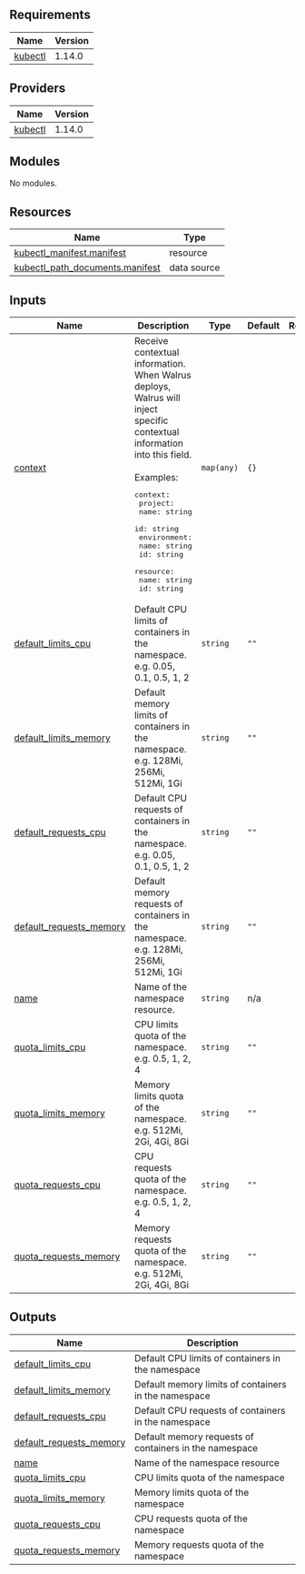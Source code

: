 ## Requirements

| Name | Version |
|------|---------|
| <a name="requirement_kubectl"></a> [kubectl](#requirement\_kubectl) | 1.14.0 |

## Providers

| Name | Version |
|------|---------|
| <a name="provider_kubectl"></a> [kubectl](#provider\_kubectl) | 1.14.0 |

## Modules

No modules.

## Resources

| Name | Type |
|------|------|
| [kubectl_manifest.manifest](https://registry.terraform.io/providers/gavinbunney/kubectl/1.14.0/docs/resources/manifest) | resource |
| [kubectl_path_documents.manifest](https://registry.terraform.io/providers/gavinbunney/kubectl/1.14.0/docs/data-sources/path_documents) | data source |

## Inputs

| Name | Description | Type | Default | Required |
|------|-------------|------|---------|:--------:|
| <a name="input_context"></a> [context](#input\_context) | Receive contextual information. When Walrus deploys, Walrus will inject specific contextual information into this field.<br><br>Examples:<pre>context:<br>  project:<br>    name: string<br>    id: string<br>  environment:<br>    name: string<br>    id: string<br>  resource:<br>    name: string<br>    id: string</pre> | `map(any)` | `{}` | no |
| <a name="input_default_limits_cpu"></a> [default\_limits\_cpu](#input\_default\_limits\_cpu) | Default CPU limits of containers in the namespace. e.g. 0.05, 0.1, 0.5, 1, 2 | `string` | `""` | no |
| <a name="input_default_limits_memory"></a> [default\_limits\_memory](#input\_default\_limits\_memory) | Default memory limits of containers in the namespace. e.g. 128Mi, 256Mi, 512Mi, 1Gi | `string` | `""` | no |
| <a name="input_default_requests_cpu"></a> [default\_requests\_cpu](#input\_default\_requests\_cpu) | Default CPU requests of containers in the namespace. e.g. 0.05, 0.1, 0.5, 1, 2 | `string` | `""` | no |
| <a name="input_default_requests_memory"></a> [default\_requests\_memory](#input\_default\_requests\_memory) | Default memory requests of containers in the namespace. e.g. 128Mi, 256Mi, 512Mi, 1Gi | `string` | `""` | no |
| <a name="input_name"></a> [name](#input\_name) | Name of the namespace resource. | `string` | n/a | yes |
| <a name="input_quota_limits_cpu"></a> [quota\_limits\_cpu](#input\_quota\_limits\_cpu) | CPU limits quota of the namespace. e.g. 0.5, 1, 2, 4 | `string` | `""` | no |
| <a name="input_quota_limits_memory"></a> [quota\_limits\_memory](#input\_quota\_limits\_memory) | Memory limits quota of the namespace. e.g. 512Mi, 2Gi, 4Gi, 8Gi | `string` | `""` | no |
| <a name="input_quota_requests_cpu"></a> [quota\_requests\_cpu](#input\_quota\_requests\_cpu) | CPU requests quota of the namespace. e.g. 0.5, 1, 2, 4 | `string` | `""` | no |
| <a name="input_quota_requests_memory"></a> [quota\_requests\_memory](#input\_quota\_requests\_memory) | Memory requests quota of the namespace. e.g. 512Mi, 2Gi, 4Gi, 8Gi | `string` | `""` | no |

## Outputs

| Name | Description |
|------|-------------|
| <a name="output_default_limits_cpu"></a> [default\_limits\_cpu](#output\_default\_limits\_cpu) | Default CPU limits of containers in the namespace |
| <a name="output_default_limits_memory"></a> [default\_limits\_memory](#output\_default\_limits\_memory) | Default memory limits of containers in the namespace |
| <a name="output_default_requests_cpu"></a> [default\_requests\_cpu](#output\_default\_requests\_cpu) | Default CPU requests of containers in the namespace |
| <a name="output_default_requests_memory"></a> [default\_requests\_memory](#output\_default\_requests\_memory) | Default memory requests of containers in the namespace |
| <a name="output_name"></a> [name](#output\_name) | Name of the namespace resource |
| <a name="output_quota_limits_cpu"></a> [quota\_limits\_cpu](#output\_quota\_limits\_cpu) | CPU limits quota of the namespace |
| <a name="output_quota_limits_memory"></a> [quota\_limits\_memory](#output\_quota\_limits\_memory) | Memory limits quota of the namespace |
| <a name="output_quota_requests_cpu"></a> [quota\_requests\_cpu](#output\_quota\_requests\_cpu) | CPU requests quota of the namespace |
| <a name="output_quota_requests_memory"></a> [quota\_requests\_memory](#output\_quota\_requests\_memory) | Memory requests quota of the namespace |
